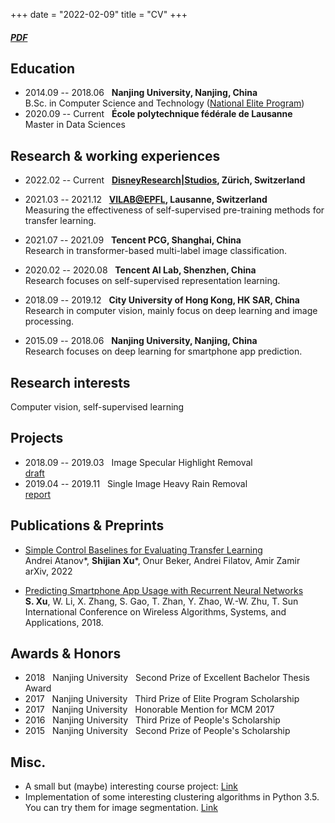 +++
date = "2022-02-09"
title = "CV"
+++

##### [PDF](/xushijian_cv.pdf)

## Education
- 2014.09 -- 2018.06 &nbsp; **Nanjing University, Nanjing, China** <br>
B.Sc. in Computer Science and Technology ([National Elite Program](http://elite.nju.edu.cn/))
- 2020.09 -- Current &nbsp; **École polytechnique fédérale de Lausanne** <br>
Master in Data Sciences

## Research & working experiences
- 2022.02 -- Current &nbsp; **[DisneyResearch|Studios](https://studios.disneyresearch.com/), Zürich, Switzerland** <br>

- 2021.03 -- 2021.12 &nbsp; **[VILAB@EPFL](https://vilab.epfl.ch/), Lausanne, Switzerland** <br>
Measuring the effectiveness of self-supervised pre-training methods for transfer learning.
- 2021.07 -- 2021.09 &nbsp; **Tencent PCG, Shanghai, China** <br>
Research in transformer-based multi-label image classification.
- 2020.02 -- 2020.08 &nbsp; **Tencent AI Lab, Shenzhen, China** <br>
Research focuses on self-supervised representation learning.
- 2018.09 -- 2019.12 &nbsp; **City University of Hong Kong, HK SAR, China** <br>
Research in computer vision, mainly focus on deep learning and image processing.
- 2015.09 -- 2018.06 &nbsp; **Nanjing University, Nanjing, China** <br>
Research focuses on deep learning for smartphone app prediction.

## Research interests
Computer vision, self-supervised learning

## Projects
- 2018.09 -- 2019.03 &nbsp; Image Specular Highlight Removal <br>
[draft](/highlight_removal.pdf)
- 2019.04 -- 2019.11 &nbsp; Single Image Heavy Rain Removal <br>
[report](/derain_report.pdf)

## Publications & Preprints
- [Simple Control Baselines for Evaluating Transfer Learning](https://arxiv.org/pdf/2202.03365.pdf) <br>
Andrei Atanov*, **Shijian Xu***, Onur Beker, Andrei Filatov, Amir Zamir <br>
arXiv, 2022 

- [Predicting Smartphone App Usage with Recurrent Neural Networks](https://link.springer.com/chapter/10.1007/978-3-319-94268-1_44) <br>
**S. Xu**, W. Li, X. Zhang, S. Gao, T. Zhan, Y. Zhao, W.-W. Zhu, T. Sun <br>
International Conference on Wireless Algorithms, Systems, and Applications, 2018.

## Awards & Honors
- 2018 &nbsp; Nanjing University &nbsp; Second Prize of Excellent Bachelor Thesis Award
- 2017 &nbsp; Nanjing University &nbsp; Third Prize of Elite Program Scholarship
- 2017 &nbsp; Nanjing University &nbsp; Honorable Mention for MCM 2017
- 2016 &nbsp; Nanjing University &nbsp; Third Prize of People's Scholarship
- 2015 &nbsp; Nanjing University &nbsp; Second Prize of People's Scholarship

## Misc.
- A small but (maybe) interesting course project: [Link](https://shijianxu.github.io/linguistic_datastory/)
- Implementation of some interesting clustering algorithms in Python 3.5. You can try them for image segmentation. [Link](https://github.com/ShijianXu/Clustering-Algorithms)